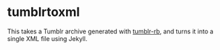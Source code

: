 tumblrtoxml
===========

This takes a Tumblr archive generated with [tumblr-rb](https://github.com/mwunsch/tumblr), and turns it into a single XML file using Jekyll.
